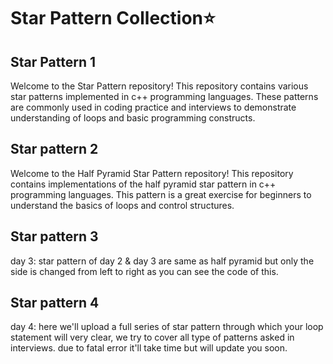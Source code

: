 # Star Pattern Collection⭐

## Star Pattern 1
Welcome to the Star Pattern repository! This repository contains various star patterns implemented in c++ programming languages. These patterns are commonly used in coding practice and interviews to demonstrate understanding of loops and basic programming constructs.

## Star pattern 2
Welcome to the Half Pyramid Star Pattern repository! This repository contains implementations of the half pyramid star pattern in c++ programming languages. This pattern is a great exercise for beginners to understand the basics of loops and control structures.

## Star pattern 3
day 3: star pattern of day 2 & day 3 are same as half pyramid but only the side is changed from left to right as you can see the code of this.

## Star pattern 4 
day 4: here we'll upload a full series of star pattern through which your loop statement will very clear, we try to cover all type of patterns asked in interviews. due to fatal error it'll take time but will update you soon.

